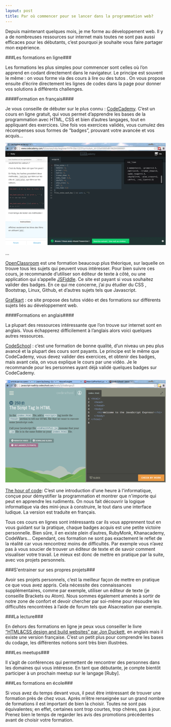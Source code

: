 ```yaml
---
layout: post
title: Par où commencer pour se lancer dans la programmation web?
---
```


Depuis maintenant quelques mois, je me forme au développement web. Il y a de nombreuses ressources sur internet mais toutes ne sont pas aussi efficaces pour les débutants, c’est pourquoi je souhaite vous faire partager mon expérience.

###Les formations en ligne###

Les formations les plus simples pour commencer sont celles où l’on apprend en codant directement dans le navigateur. Le principe est souvent le même : on vous forme via des cours à lire ou des tutos . On vous propose ensuite d’écrire directement les lignes de codes dans la page pour donner vos solutions à différents challenges.


####Formation en français####

Je vous conseille de débuter sur le plus connu : [CodeCademy](http://www.codecademy.com/). C’est un cours en ligne gratuit, qui vous permet d’apprendre les bases de la programmation avec HTML, CSS et bien d’autres langages, tout en appliquant des exercices. Une fois vos exercices validés, vous cumulez des récompenses sous formes de “badges”, prouvant votre avancée et vos acquis...


[![codecademy][2]][1]

  [2]: /images/codecademy.png
  [1]:http://www.codecademy.com/fr/canelli

...

[OpenClassroom](http://openclassrooms.com/) est une formation beaucoup plus théorique, sur laquelle on trouve tous les sujets qui peuvent vous intéresser. Pour bien suivre ces cours, je recommande d’utiliser son éditeur de texte à côté, ou une application qui s’appelle [JSFiddle](https://jsfiddle.net/). Ce site est payant si vous souhaitez valider des badges. En ce qui me concerne, j’ai pu étudier du CSS , Bootstrap, Linux, Github, et d’autres sujets tels que Javascript.

[Grafikart](http://www.grafikart.fr/) : ce site propose des tutos vidéo et des formations sur différents sujets liés au développement web.

####Formations en anglais####

La plupart des ressources intéressante que l’on trouve sur internet sont en anglais. Vous échapperez difficilement à l’anglais alors voici quelques autres ressources.

[CodeSchool](https://www.codeschool.com/) : c’est une formation de bonne qualité, d’un niveau un peu plus avancé et la plupart des cours sont payants. Le principe est le même que CodeCademy, vous devez valider des exercices, et obtenir des badges, mais avant cela, on vous explique le cours par une vidéo. Je le recommande pour les personnes ayant déjà validé quelques badges sur CodeCademy.

![Codeschool](/images/codeschool.png)


[The hour of code](http://hourofcode.com/fr): C’est une introduction d'une heure à l'informatique, conçue pour démystifier la programmation et montrer que n'importe qui peut en apprendre les rudiments. On nous fait découvrir la logique informatique via des mini-jeux à construire, le tout dans une interface ludique. La version est traduite en français.

Tous ces cours en lignes sont intéressants car ils vous apprennent tout en vous guidant sur la pratique, chaque badges acquis est une petite victoire personnelle. Bien sûre, il en existe plein d’autres, RubyMonk, Khanacademy, CodeWars...
Cependant, ces formation ne sont pas exactement le reflet de la réalité car vous rencontrez moins de difficultés. Par exemple vous n’avez pas à vous soucier de trouver un éditeur de texte et de savoir comment visualiser votre travail. Le mieux est donc de mettre en pratique par la suite, avec vos projets personnels.

###S'entrainer sur ses propres projets###

Avoir ses projets personnels, c’est la meilleur façon de mettre en pratique ce que vous avez appris. Cela nécessite des connaissances supplémentaires, comme par exemple, utiliser un éditeur de texte (je conseille Brackets ou Atom). Nous sommes également amenés à sortir de notre zone de confort et devoir chercher par soi-même pour résoudre les difficultés rencontrées  à l’aide de forum tels que Alsacreation par exemple.

###La lecture###

En dehors des formations en ligne je peux vous conseiller le livre [“HTML&CSS design and build websites” par Jon Duckett](http://www.amazon.fr/HTML-CSS-Design-cr%C3%A9ation-sites/dp/274402547X), en anglais mais il existe une version française. C’est un petit plus pour comprendre les bases du codage, les différentes notions sont très bien illustrées.

###Les meetups###

Il s’agit de conférences qui permettent de rencontrer des personnes dans les domaines qui vous intéresse. En tant que débutante, je compte bientôt participer à un prochain meetup sur le langage [Ruby].

###Les formations en école###

Si vous avez du temps devant vous, il peut être intéressant de trouver une formation près de chez vous. Après m’être renseignée sur un grand nombre de formations il est important de bien la choisir. Toutes ne sont pas équivalentes; en effet, certaines sont trop courtes, trop chères, pas à jour. Prenez bien le temps de regarder les avis des promotions précédentes avant de choisir votre formation.
